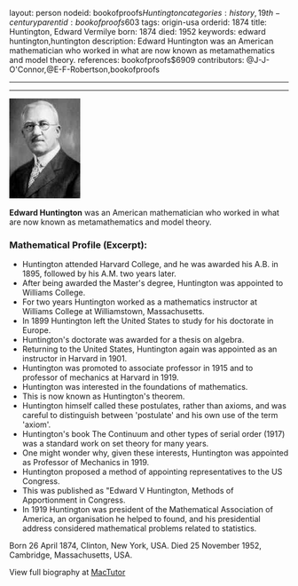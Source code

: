 layout: person
nodeid: bookofproofs$Huntington
categories: history,19th-century
parentid: bookofproofs$603
tags: origin-usa
orderid: 1874
title: Huntington, Edward Vermilye
born: 1874
died: 1952
keywords: edward huntington,huntington
description: Edward Huntington was an American mathematician who worked in what are now known as metamathematics and model theory.
references: bookofproofs$6909
contributors: @J-J-O'Connor,@E-F-Robertson,bookofproofs

---



---

![Huntington.jpg](https://github.com/bookofproofs/bookofproofs.github.io/blob/main/_sources/_assets/images/portraits/Huntington.jpg?raw=true)

**Edward Huntington** was an American mathematician who worked in what are now known as metamathematics and model theory.

### Mathematical Profile (Excerpt):
* Huntington attended Harvard College, and he was awarded his A.B. in 1895, followed by his A.M. two years later.
* After being awarded the Master's degree, Huntington was appointed to Williams College.
* For two years Huntington worked as a mathematics instructor at Williams College at Williamstown, Massachusetts.
* In 1899 Huntington left the United States to study for his doctorate in Europe.
* Huntington's doctorate was awarded for a thesis on algebra.
* Returning to the United States, Huntington again was appointed as an instructor in Harvard in 1901.
* Huntington was promoted to associate professor in 1915 and to professor of mechanics at Harvard in 1919.
* Huntington was interested in the foundations of mathematics.
* This is now known as Huntington's theorem.
* Huntington himself called these postulates, rather than axioms, and was careful to distinguish between 'postulate' and his own use of the term 'axiom'.
* Huntington's book The Continuum and other types of serial order (1917) was a standard work on set theory for many years.
* One might wonder why, given these interests, Huntington was appointed as Professor of Mechanics in 1919.
* Huntington proposed a method of appointing representatives to the US Congress.
* This was published as "Edward V Huntington, Methods of Apportionment in Congress.
* In 1919 Huntington was president of the Mathematical Association of America, an organisation he helped to found, and his presidential address considered mathematical problems related to statistics.

Born 26 April 1874, Clinton, New York, USA. Died 25 November 1952, Cambridge, Massachusetts, USA.

View full biography at [MacTutor](https://mathshistory.st-andrews.ac.uk/Biographies/Huntington/)
